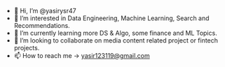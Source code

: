 - 👋 Hi, I’m @yasirysr47
- 👀 I’m interested in Data Engineering, Machine Learning, Search and Recommendations.
- 🌱 I’m currently learning more DS & Algo, some finance and ML Topics.
- 💞️ I’m looking to collaborate on media content related project or fintech projects.
- 📫 How to reach me -> yasir123119@gmail.com

<!---
yasirysr47/yasirysr47 is a ✨ special ✨ repository because its `README.md` (this file) appears on your GitHub profile.
You can click the Preview link to take a look at your changes.
--->
